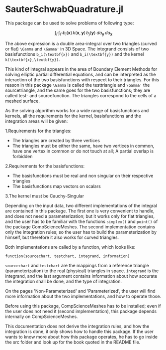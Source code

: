 # SauterSchwabQuadrature.jl


This package can be used to solve problems of following type:

```math
\int_{\Gamma}\int_{\Gamma'}b_i(\textbf{x})\,k(\textbf{x},\textbf{y})\, b_j(\textbf{y})\;da_\textbf{y}\,da_\textbf{x}
```

The above expression is a double area-integral over two triangles (curved or flat) ``\Gamma`` and ``\Gamma'`` in 3D Space. The integrand consists of two basisfunctions ``b_i(\textbf{x})`` and ``b_i(\textbf{y})`` and the kernel ``k(\textbf{x},\textbf{y})``.   

This kind of integral appears in the area of Boundary Element Methods for solving elliptic partial differential equations, and can be interpreted as the interaction of the two basisfunctions with respect to their triangles. For this reason in this package ``\Gamma`` is called the testtriangle and ``\Gamma'`` the sourcetriangle, and the same goes for the two basisfunctions; they are called test- and sourcefunction. The triangles correspond to the cells of a meshed surface.

As the solving algorithm works for a wide range of basisfunctions and kernels, all the requirements for the kernel, basisfunctions and the integration areas will be given:

1.Requirements for the triangles:
* The triangles are created by three vertices
* The triangles must be either the same, have two vertices in common, have one vertex in common or do not touch at all; A partial overlap is forbidden

2.Requirements for the basisfunctions:
* The basisfunctions must be real and non singular on their respective triangles
* The basisfunctions map vectors on scalars

3.The kernel must be Cauchy-Singular

Depending on the input data, two different implementations of the integral are contained in this package. The first one is very convenient to handle, and does not need a parameterization; but it works only for flat triangles, and the user has to be familiar with the functions `simplex()` and `point()` of the package CompScienceMeshes. The second implementation contains only the integration rules; so the user has to build the parameterization by himself, but therefore it also works for curved triangles.

Both implementations are called by a function, which looks like:  

`function(sourcechart, testchart, integrand, information)`

`sourcechart` and `testchart` are the mappings from a reference triangle (parameterization) to the real (physical) triangles in space. `integrand` is the integrand, and the last argument contains information about how accurate the integration shall be done, and the type of integration.

On the pages 'Non-Parameterized' and 'Parameterized', the user will find more information about the two implementations, and how to operate those.

Before using this package, CompScienceMeshes has to be installed; even if the user does not need it (second implementation), this package depends internally on CompScienceMeshes.  

This documentation does not derive the integration rules, and how the integration is done, it only shows how to handle this package. If the user wants to know more about how this package operates, he has to go inside the src folder and look up for the book quoted in the README file.
